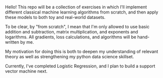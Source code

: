 Hello! This repo will be a collection of exercises in which I'll implement different classical machine learning algorithms from scratch, and then apply these models to both toy and real-world datasets.

To be clear, by "from scratch", I mean that I'm only allowed to use basic addition and subtraction, matrix multiplication, and exponents and logarithms. All gradients, loss calculations, and algorithms will be hand-written by me. 

My motivation for doing this is both to deepen my understanding of relevant theory as well as strengthening my python data science skillset.

Currently, I've completed Logistic Regression, and I plan to build a support vector machine next. 
